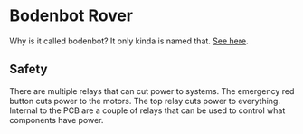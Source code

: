 # Bodenbot Rover

Why is it called bodenbot? It only kinda is named that. [See here](../overview.md#naming). 

## Safety

There are multiple relays that can cut power to systems. The emergency red button cuts power to the motors. The top relay cuts power to everything. Internal to the PCB are a couple of relays that can be used to control what components have power. 